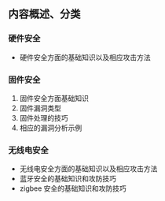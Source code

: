 ## 内容概述、分类

### 硬件安全

- 硬件安全方面的基础知识以及相应攻击方法

### 固件安全

1. 固件安全方面基础知识
2. 固件漏洞类型
3. 固件处理的技巧
4. 相应的漏洞分析示例

### 无线电安全

- 无线电安全方面的基础知识以及相应攻击方法
- 蓝牙安全的基础知识和攻防技巧
- zigbee 安全的基础知识和攻防技巧
